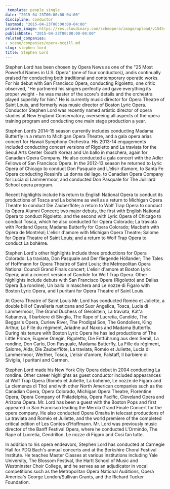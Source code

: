 ```yaml
---
_template: people_single
date: "2015-04-23T00:00:00-04:00"
discipline: Conductor
lastmod: "2015-04-23T00:00:00-04:00"
primary_image: https://res.cloudinary.com/schmopera/image/upload/v1545409169/media/webhook-uploads/1429761621710/Lord.jpg.jpg
publishDate: "2015-04-23T00:00:00-04:00"
related_companies:
- scene/companies/opera-mcgill.md
slug: stephen-lord
title: Stephen Lord
---
```


Stephen Lord has been chosen by Opera News as one of the "25 Most Powerful Names in U.S. Opera" (one of four conductors), andis continually praised for conducting both traditional and contemporary operatic works. For his debut with San Francisco Opera, conducting Rigoletto, one critic observed, "He partnered his singers perfectly and gave everything its proper weight - he was master of the score's details and the orchestra played superbly for him." He is currently music director for Opera Theatre of Saint Louis, and formerly was music director of Boston Lyric Opera. Conductor Stephen Lord was recently named artistic director of opera studies at New England Conservatory, overseeing all aspects of the opera training program and conducting one main stage production a year.

Stephen Lord’s 2014-15 season currently includes conducting Madama Butterfly in a return to Michigan Opera Theatre, and a gala opera arias concert for Hawaii Symphony Orchestra. His 2013-14 engagements included conducting concert versions of Rigoletto and La traviata for the Seoul Arts Center (South Korea) and Un ballo in maschera, again for Canadian Opera Company. He also conducted a gala concert with the Adler Fellows of San Francisco Opera. In the 2012-13 season he returned to Lyric Opera of Chicago to conduct Don Pasquale and L’elisir d’amore, to Santa Fe Opera conducting Rossini’s La donna del lago, to Canadian Opera Company for Lucia di Lammermoor, and conducted Don Pasquale for The Juilliard School opera program.

Recent highlights include his return to English National Opera to conduct its productions of Tosca and La bohème as well as a return to Michigan Opera Theatre to conduct Die Zauberflöte; a return to Wolf Trap Opera to conduct its Opera Alumni Concert; two major debuts, the first with English National Opera to conduct Rigoletto, and the second with Lyric Opera of Chicago to conduct Tosca, which he also conducted for Opera Colorado; La traviata with Portland Opera; Madama Butterfly for Opera Colorado; Macbeth with Opéra de Montréal; L'elisir d'amore with Michigan Opera Theatre; Salome for Opera Theatre of Saint Louis; and a return to Wolf Trap Opera to conduct La bohème.

Stephen Lord's other highlights include three productions for Opera Colorado: La traviata, Don Pasquale and Der fliegende Höllander; The Tales of Hoffmann for Opera Theatre of Saint Louis; the Metropolitan Opera National Council Grand Finals concert; L'elisir d'amore at Boston Lyric Opera; and a concert version of Candide for Wolf Trap Opera. Other highlights include debuts with San Francisco Opera (Rigoletto) and Dallas Opera (La rondine), Un ballo in maschera and Le nozze di Figaro with Boston Lyric Opera, and I puritani for Opera Theatre of Saint Louis.

At Opera Theatre of Saint Louis Mr. Lord has conducted Roméo et Juliette, a double bill of Cavalleria rusticana and Suor Angelica, Tosca, Lucia di Lammermoor, The Grand Duchess of Gerolstein, La traviata, Kát'a Kabanová, Il barbiere di Siviglia, The Rape of Lucretia, Candide, The Beggar's Opera, Curlew River, The Prodigal Son, The Gondoliers, King Arthur, La Fille du régiment, Ariadne auf Naxos and Madama Butterfly. During his tenure with Boston Lyric Opera he has led productions of The Little Prince, Eugene Onegin, Rigoletto, Die Entführung aus dem Serail, La rondine, Don Carlo, Don Pasquale, Madama Butterfly, La Fille du régiment, Salome, Aida, Die Zauberflöte, La traviata, Roméo et Juliette, Lucia di Lammermoor, Werther, Tosca, L'elisir d'amore, Falstaff, Il barbiere di Siviglia, I puritani and Carmen.

Stephen Lord made his New York City Opera debut in 2004 conducting La rondine. Other career highlights as guest conductor included appearances at Wolf Trap Opera (Roméo et Juliette, La bohème, Le nozze de Figaro and La clemenza di Tito) and with other North American companies such as the Canadian Opera, Opera Colorado, Michigan Opera Theatre, Florentine Opera, Opera Company of Philadelphia, Opera Pacific, Cleveland Opera and Arizona Opera. Mr. Lord has been a guest with the Boston Pops and first appeared in San Francisco leading the Merola Grand Finale Concert for the opera company. He also conducted Opera Omaha in telecast productions of La traviata and Roméo et Juliette, and the world premiere of the completed critical edition of Les Contes d'Hoffmann. Mr. Lord was previously music director of the Banff Festival Opera, where he conducted L'Ormindo, The Rape of Lucretia, Cendrillon, Le nozze di Figaro and Così fan tutte.

In addition to his opera endeavors, Stephen Lord has conducted at Carnegie Hall for PDQ Bach's annual concerts and at the Berkshire Choral Festival Institute. He teaches Master Classes at various institutions including Yale University, The Blossom Festival, the Hartt School of Music and Westminster Choir College, and he serves as an adjudicator in vocal competitions such as the Metropolitan Opera National Auditions, Opera America's George London/Sullivan Grants, and the Richard Tucker Foundation.
